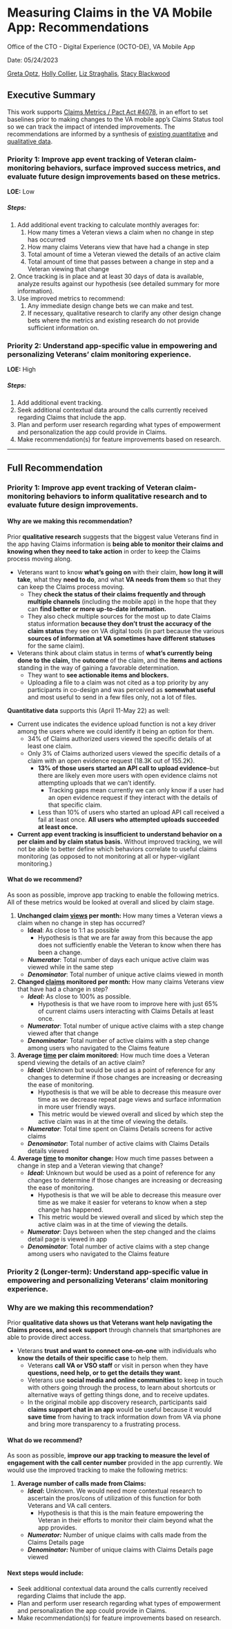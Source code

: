 # Measuring Claims in the VA Mobile App: Recommendations
Office of the CTO - Digital Experience (OCTO-DE), VA Mobile App

Date: 05/24/2023

[Greta Optz](mailto:greta.opzt@adhocteam), [Holly Collier](mailto:holly.collier@adhocteam.us), [Liz Straghalis](mailto:liz.straghalis@adhocteam.us), [Stacy Blackwood](mailto:stacy.blackwood@adhocteam.us)

## Executive Summary

This work supports [Claims Metrics / Pact Act #4078](https://github.com/department-of-veterans-affairs/va-mobile-app/issues/4078), in an effort to set baselines prior to making changes to the VA mobile app’s Claims Status tool so we can track the impact of intended improvements. The recommendations are informed by a synthesis of [existing quantitative](https://lookerstudio.google.com/u/0/reporting/dea3ede1-2d2e-4401-abd7-a44beada8a35/page/p_2j3o3kvy4c) and [qualitative data](https://github.com/department-of-veterans-affairs/va.gov-team/blob/master/products/va-mobile-app/ux-research/claims/research%20review%20-%20claims%20status%20tool.md).


### **Priority 1:** Improve app event tracking of Veteran claim-monitoring behaviors, surface improved success metrics, and evaluate future design improvements based on these metrics.

**LOE:** Low

##### Steps:
1. Add additional event tracking to calculate monthly averages for:
    1. How many times a Veteran views a claim when no change in step has occurred
    2. How many claims Veterans view that have had a change in step
    3. Total amount of time a Veteran viewed the details of an active claim
    4. Total amount of time that passes between a change in step and a Veteran viewing that change 
2. Once tracking is in place and at least 30 days of data is available, analyze results against our hypothesis (see detailed summary for more information).
3. Use improved metrics to recommend:   
    1. Any immediate design change bets we can make and test.  
    2. If necessary, qualitative research to clarify any other design change bets where the metrics and existing research do not provide sufficient information on.


### **Priority 2:** Understand app-specific value in empowering and personalizing Veterans’ claim monitoring experience.

**LOE:** High

##### Steps:
1. Add additional event tracking.
2. Seek additional contextual data around the calls currently received regarding Claims that include the app. 
3. Plan and perform user research regarding what types of empowerment and personalization the app could provide in Claims. 
4. Make recommendation(s) for feature improvements based on research.


---


## Full Recommendation


### **Priority 1:** Improve app event tracking of Veteran claim-monitoring behaviors to inform qualitative research and to evaluate future design improvements.

#### **Why are we making this recommendation?**

Prior **qualitative research** suggests that the biggest value Veterans find in the app having Claims information is **being able to monitor their claims and knowing when they need to take action** in order to keep the Claims process moving along.

* Veterans want to know **what’s going on** with their claim, **how long it will take**, what they **need to do**, and what **VA needs from them** so that they can keep the Claims process moving.
    * They **check the status of their claims frequently and through multiple channels** (including the mobile app) in the hope that they can **find better or more up-to-date information.**
    * They also check multiple sources for the most up to date Claims status information **because they don’t trust the accuracy of the claim status** they see on VA digital tools (in part because the various **sources of information at VA sometimes have different statuses** for the same claim).
* Veterans think about claim status in terms of **what’s currently being done to the claim,** the **outcome** of the claim, and the **items and actions** standing in the way of gaining a favorable determination. 
  * They want to **see actionable items and  blockers.**
  * Uploading a file to a claim was not cited as a top priority by any participants in co-design and was perceived as **somewhat useful** and most useful to send in a few files only, not a lot of files.

**Quantitative data** supports this (April 11-May 22) as well:

* Current use indicates the evidence upload function is not a key driver among the users where we could identify it being an option for them.
    * 34% of Claims authorized users viewed the specific details of at least one claim.
    * Only 3% of Claims authorized users viewed the specific details of a claim with an open evidence request (18.3K out of 155.2K).
        * **13% of those users started an API call to upload evidence**–but there are likely even more users with open evidence claims not attempting uploads that we can’t identify.
            * Tracking gaps mean currently we can only know if a user had an open evidence request if they interact with the details of that specific claim.
        * Less than 10% of users who started an upload API call received a fail at least once. **All users who attempted uploads succeeded at least once.**
* **Current app event tracking is insufficient to understand behavior on a per claim and by claim status basis.** Without improved tracking, we will not be able to better define which behaviors correlate to useful claims monitoring (as opposed to not monitoring at all or hyper-vigilant monitoring.)


#### **What do we recommend?**

As soon as possible, improve app tracking to enable the following metrics. All of these metrics would be looked at overall and sliced by claim stage.



1. **Unchanged claim <span style="text-decoration:underline;">views</span> per month:** How many times a Veteran views a claim when no change in step has occurred?
    * **Ideal**: As close to 1:1 as possible
        * Hypothesis is that we are far away from this because the app does not sufficiently enable the Veteran to know when there has been a change.
    * **_Numerator_**: Total number of days each unique active claim was viewed while in the same step
    * **_Denominator_**: Total number of unique active claims viewed in month
2. **Changed <span style="text-decoration:underline;">claims</span> monitored per month:** How many claims Veterans view that have had a change in step?
    * **_Ideal:_** As close to 100% as possible.
        * Hypothesis is that we have room to improve here with just 65% of current claims users interacting with Claims Details at least once.
    * **_Numerator_**: Total number of unique active claims with a step change viewed after that change
    * **_Denominator_**: Total number of active claims with a step change among users who navigated to the Claims feature
3. **Average <span style="text-decoration:underline;">time</span> per claim monitored:** How much time does a Veteran spend viewing the details of an active claim?
    * **_Ideal:_** Unknown but would be used as a point of reference for any changes to determine if those changes are increasing or decreasing the ease of monitoring.
        * Hypothesis is that we will be able to decrease this measure over time as we decrease repeat page views and surface information in more user friendly ways.
        * This metric would be viewed overall and sliced by which step the active claim was in at the time of viewing the details.
    * **_Numerator_**: Total time spent on Claims Details screens for active claims
    * **_Denominator_**: Total number of active claims with Claims Details details viewed
4. **Average <span style="text-decoration:underline;">time</span> to monitor change:** How much time passes between a change in step and a Veteran viewing that change?
    * **_Ideal:_** Unknown but would be used as a point of reference for any changes to determine if those changes are increasing or decreasing the ease of monitoring.
        * Hypothesis is that we will be able to decrease this measure over time as we make it easier for veterans to know when a step change has happened.
        * This metric would be viewed overall and sliced by which step the active claim was in at the time of viewing the details.
    * **_Numerator_**: Days between when the step changed and the claims detail page is viewed in app
    * **_Denominator_**: Total number of active claims with a step change among users who navigated to the Claims feature


### **Priority 2 (Longer-term):** Understand app-specific value in empowering and personalizing Veterans’ claim monitoring experience.


### **Why are we making this recommendation?**

Prior **qualitative data **shows us that Veterans** want help navigating the Claims process, and seek support** through channels that smartphones are able to provide direct access.



* Veterans **trust** **and want to connect one-on-one** with individuals who **know the details of their specific case** to help them.
    * Veterans **call VA or VSO staff** or visit in person when they have **questions, need help, **or** **to** get the details they want**.
    * Veterans use **social media and online communities** to keep in touch with others going through the process, to learn about shortcuts or alternative ways of getting things done, and to receive updates.
    * In the original mobile app discovery research, participants said **claims support chat in an app** would be useful because it would **save time** from having to track information down from VA via phone and bring more transparency to a frustrating process.


#### **What do we recommend?**

As soon as possible, **improve our app tracking to measure the level of engagement with the call center number** provided in the app currently. We would use the improved tracking to make the following metrics:



1. **Average number of calls made from Claims:**
    * **_Ideal_:** Unknown. We would need more contextual research to ascertain the pros/cons of utilization of this function for both Veterans and VA call centers.
        * Hypothesis is that this is the main feature empowering the Veteran in their efforts to monitor their claim beyond what the app provides.
    * **_Numerator:_** Number of unique claims with calls made from the Claims Details page
    * **_Denominator:_** Number of unique claims with Claims Details page viewed


#### **Next steps would include:**



* Seek additional contextual data around the calls currently received regarding Claims that include the app. 
* Plan and perform user research regarding what types of empowerment and personalization the app could provide in Claims. 
* Make recommendation(s) for feature improvements based on research.
